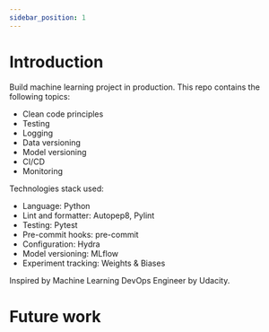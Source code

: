 ```yaml
---
sidebar_position: 1
---
```


# Introduction

Build machine learning project in production. This repo contains the following topics:
- Clean code principles
- Testing
- Logging
- Data versioning
- Model versioning
- CI/CD
- Monitoring

Technologies stack used:
- Language: Python
- Lint and formatter: Autopep8, Pylint
- Testing: Pytest
- Pre-commit hooks: pre-commit
- Configuration: Hydra
- Model versioning: MLflow
- Experiment tracking: Weights & Biases

Inspired by Machine Learning DevOps Engineer by Udacity.

# Future work
